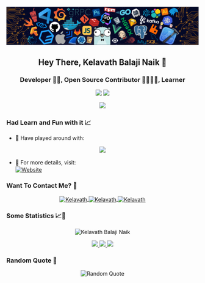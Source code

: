 <p align="center">
    <img src="12.png" width="1000">
</p>
<h2 align="center">Hey There, Kelavath Balaji Naik 👋</h2>
<h3 align="center">Developer 👨‍💻, Open Source Contributor 👨‍👩‍👧‍👦, Learner</h3>

<p align="center">
    <img src="https://mir-s3-cdn-cf.behance.net/project_modules/max_1200/22b22287602523.5dbd29081561d.gif" />
    <img src="https://readme-typing-svg.herokuapp.com/?lines=Hey+there!...;Great+to+have+you+here!🖤&center=true&size=20" />
</p>
<p align="center">
    <img src="https://komarev.com/ghpvc/?username=Aarsh30&color=blueviolet&style=for-the-badge" />
</p>

### Had Learn and Fun with it 📈

- 🔭 Have played around with:
<p align="center">
    <img src="https://skillicons.dev/icons?i=docker,vim,arduino,aws,azure,bash,bootstrap,cpp,cassandra,py,discord,express,git,github,html,css,idea,gcp,java,js,linux,mongodb,mysql,nodejs,postgres,postman,powershell,react,redis,threejs,sass,tailwind,vscode,raspberrypi,cloudflare,php,r,vercel,&perline=12" />
</p>

- 📜 For more details, visit:  
    <a href="https://kelavathbalaji91221github-io.vercel.app/" target="_blank">
        <img align="center" alt="Website" src="https://img.shields.io/website?url=https%3A%2F%2Faarsh-patel.vercel.app%2F&logo=portfilio&labelColor=blue&color=white">
    </a>

### Want To Contact Me? 📱

<p align="center">
    <a href="https://www.linkedin.com/in/kelavathbalajinaik/" target="blank">
        <img align="center" src="https://img.shields.io/badge/LinkedIn-0077B5?style=for-the-badge&logo=linkedin&logoColor=white" alt="Kelavath"/>
    </a>
    <a href="#" target="blank">
        <img align="center" src="https://img.shields.io/badge/Instagram-E4405F?style=for-the-badge&logo=instagram&logoColor=white" alt="Kelavath" />
    </a>
    <a href="https://leetcode.com/u/kelavathbalajinaik/" target="blank">
       <img align="center" src="https://img.shields.io/badge/Solved-167+-problems-black?style=for-the-badge&logo=leetcode&logoColor=yellow" alt="Kelavath"/>
    </a>
</p>

### Some Statistics 📈📱

<p align="center">
    <img align="center" src="https://github-readme-streak-stats.herokuapp.com/?user=Balaji91221&" alt="Kelavath Balaji Naik" />
</p>
<p align="center">
    <a href="https://github.com/Balaji91221">
        <img height="280em" src="https://github-readme-activity-graph.vercel.app/graph?username=Balaji91221&theme=github-compact"/>
        <img height="180em" src="https://github-readme-stats.vercel.app/api?username=Balaji91221&show_icons=true&theme=algolia&include_all_commits=true&count_private=true"/>
        <img height="180em" src="https://github-readme-stats.vercel.app/api/top-langs/?username=Balaji91221&theme=algolia"/>
    </a>
</p>



### Random Quote 💬

<p align="center">
    <img src="https://quotes-github-readme.vercel.app/api?type=horizontal&theme=algolia" alt="Random Quote"/>
</p>
